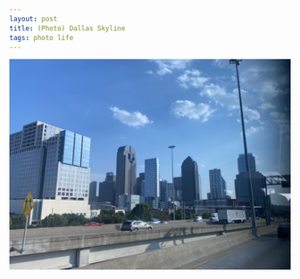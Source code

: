 ```yaml
---
layout: post
title: (Photo) Dallas Skyline
tags: photo life
---
```


![Dallas Skyline](/assets/dallas-skyline.jpeg)